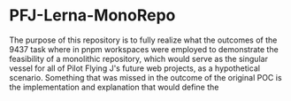 # PFJ-Lerna-MonoRepo
The purpose of this repository is to fully realize what the outcomes of the 9437 task where in pnpm workspaces were employed to demonstrate the feasibility of a monolithic repository, which would serve as the singular vessel for all of Pilot Flying J's future web projects, as a hypothetical scenario. Something that was missed in the outcome of the original POC is the implementation and explanation that would define the 
